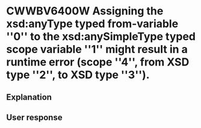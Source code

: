 # CWWBV6400W Assigning the xsd:anyType typed from-variable ''0'' to the xsd:anySimpleType typed scope variable ''1'' might result in a runtime error (scope ''4'', from XSD type ''2'', to XSD type ''3'').

## Explanation

## User response